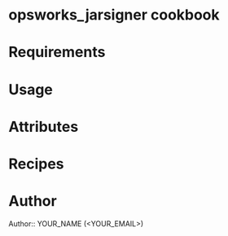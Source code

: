 # opsworks_jarsigner cookbook

# Requirements

# Usage

# Attributes

# Recipes

# Author

Author:: YOUR_NAME (<YOUR_EMAIL>)
